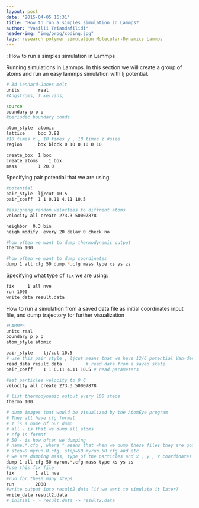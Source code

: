 ```yaml
---
layout: post
date: '2015-04-05 16:31'
title: 'How to run a simples simulation in Lammps?'
author: "Vasilii Triandafilidi"
header-img: "img/prog/coding.jpg"
tags: research polymer simulation Molecular-Dynamics Lammps
---
```


:   How to run a simples simulation in Lammps

Running simulations in Lammps. In this section we will create a group of
atoms and run an easy lammps simulation with lj potential.

```bash
# 3d Lennard-Jones melt
units       real
#Angstroms, T kelvins,
```

```bash
source
boundary p p p
#periodic boundary conds

atom_style  atomic
lattice     bcc 3.82
#10 times x , 10 times y , 10 times z #size
region      box block 0 10 0 10 0 10

create_box  1 box
create_atoms    1 box
mass        1 20.0
```

Specifying pair potential that we are using:

```bash
#potential
pair_style  lj/cut 10.5
pair_coeff  1 1 0.11 4.11 10.5
```

```bash
#assigning random velocties to diffrent atoms
velocity all create 273.3 50007878

neighbor  0.3 bin
neigh_modify  every 20 delay 0 check no

#how often we want to dump thermodynamic output
thermo 100

#how often we want to dump coordinates
dump 1 all cfg 50 dump.*.cfg mass type xs ys zs
```

Specifying what type of `fix` we are using:

```bash
fix     1 all nve
run 1000
write_data result.data
```

How to run a simulation from a saved data file as initial coordinates
input file, and dump trajectory for further visualization

```bash
#LAMMPS
units real
boundary p p p
atom_style atomic

pair_style    lj/cut 10.5
# use this pair style , ljcut means that we have 12/6 potential Van-der-Vaals, and 10.5 is its cutoff
read_data result.data         # read data from a saved state
pair_coeff    1 1 0.11 4.11 10.5 # read parameters

#set particles velocity to 0 C
velocity all create 273.3 50007878

# list thermodynamic output every 100 steps
thermo 100

# dump images that would be visualized by the AtomEye program
# They all have cfg format
# 1 is a name of our dump
# all - is that we dump all atoms
# cfg is format
# 50 - is how often we dumping
# name.*.cfg , where * means that when we dump these files they are going to be saved in this format
# step=0 myrun.0.cfg, step=50 myrun.50.cfg and etc
# we are dumping mass, type of the particles and x , y , z coordinates
dump 1 all cfg 50 myrun.*.cfg mass type xs ys zs
#use this fix file
fix        1 all nve
#run for these many steps
run        2000
#write output into result2.data (if we want to simulate it later)
write_data result2.data
# initial - > result.data -> result2.data
```
